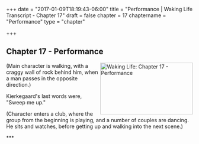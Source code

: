+++
date = "2017-01-09T18:19:43-06:00"
title = "Performance | Waking Life Transcript - Chapter 17"
draft = false
chapter = 17
chaptername = "Performance"
type = "chapter"


+++

## Chapter 17 - Performance

<p><a href="http://media.jamesrskemp.com/graphics/wakingLife/WakingLife_17_1.jpg" onclick="window.open(this.href);return false;"><img src="http://media.jamesrskemp.com/graphics/wakingLife/WakingLife_17_1_t.jpg" alt="Waking Life: Chapter 17 - Performance" style="width:250px;height:140px;" align="right" /></a>(Main character is walking, with a craggy wall of rock behind him, when a man passes in the opposite direction.)</p>
<p>Kierkegaard's last words were, &quot;Sweep me up.&quot;</p>
<p>(Character enters a club, where the group from the beginning is playing, and a number of couples are dancing. He sits and watches, before getting up and walking into the next scene.)</p>
<p>***</p>